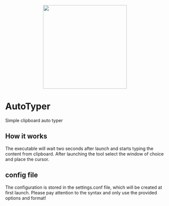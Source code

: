 <p align="center">
  <img width="265" height="265" src="https://file.lahmer.eu/autotyper_icon.png">
</p>

# AutoTyper
Simple clipboard auto typer

## How it works
The executable will wait two seconds after launch and starts typing the content from clipboard.
After launching the tool select the window of choice and place the cursor.

## config file
The configuration is stored in the settings.conf file, which will be created at first launch.
Please pay attention to the syntax and only use the provided options and format!
